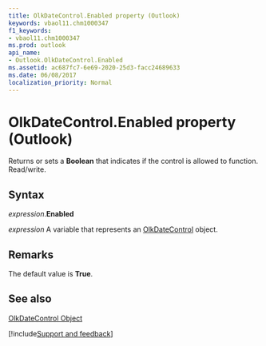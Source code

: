 ```yaml
---
title: OlkDateControl.Enabled property (Outlook)
keywords: vbaol11.chm1000347
f1_keywords:
- vbaol11.chm1000347
ms.prod: outlook
api_name:
- Outlook.OlkDateControl.Enabled
ms.assetid: ac687fc7-6e69-2020-25d3-facc24689633
ms.date: 06/08/2017
localization_priority: Normal
---
```



# OlkDateControl.Enabled property (Outlook)

Returns or sets a  **Boolean** that indicates if the control is allowed to function. Read/write.


## Syntax

_expression_.**Enabled**

_expression_ A variable that represents an [OlkDateControl](Outlook.OlkDateControl.md) object.


## Remarks

The default value is  **True**.


## See also


[OlkDateControl Object](Outlook.OlkDateControl.md)

[!include[Support and feedback](~/includes/feedback-boilerplate.md)]
